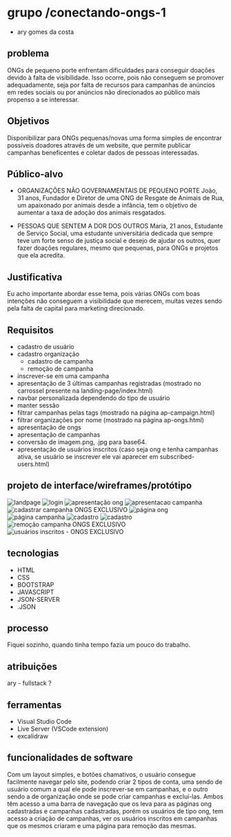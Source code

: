 # grupo /conectando-ongs-1
- ary gomes da costa

## problema 
ONGs de pequeno porte enfrentam dificuldades para conseguir doações devido à falta de visibilidade. Isso ocorre, pois não conseguem se promover adequadamente, seja por falta de recursos para campanhas de anúncios em redes sociais ou por anúncios não direcionados ao público mais propenso a se interessar.

## Objetivos
Disponibilizar para ONGs pequenas/novas uma forma simples de encontrar possíveis doadores através de um website, que permite publicar campanhas beneficentes e coletar dados de pessoas interessadas. 

## Público-alvo
- ORGANIZAÇÕES NÃO GOVERNAMENTAIS DE PEQUENO PORTE
João, 31 anos, Fundador e Diretor de uma ONG de Resgate de Animais de Rua, um apaixonado por animais desde a infância, tem o objetivo de aumentar a taxa de adoção dos animais resgatados.

- PESSOAS QUE SENTEM A DOR DOS OUTROS
Maria, 21 anos, Estudante de Serviço Social, uma estudante universitária dedicada que sempre teve um forte senso de justiça social e desejo de ajudar os outros, quer fazer doações regulares, mesmo que pequenas, para ONGs e projetos que ela acredita.

## Justificativa
Eu acho importante abordar esse tema, pois várias ONGs com boas intenções não conseguem a visibilidade que merecem, muitas vezes sendo pela falta de capital para marketing direcionado.

## Requisitos
- cadastro de usuário
- cadastro organização
    - cadastro de campanha
    - remoção de campanha
- inscrever-se em uma campanha
- apresentação de 3 últimas campanhas registradas (mostrado no carrossel presente na landing-page/index.html)
- navbar personalizada dependendo do tipo de usuário
- manter sessão
- filtrar campanhas pelas tags (mostrado na página ap-campaign.html)
- filtrar organizações por nome (mostrado na página ap-ongs.html)
- apresentação de ongs
- apresentação de campanhas
- conversão de imagem.png, .jpg para base64.
- apresentação de usuários inscritos (caso seja ong e tenha campanhas ativa, se usuário se inscrever ele vai aparecer em subscribed-users.html)

## projeto de interface/wireframes/protótipo

![landpage](imgs/z1.png)
![login](imgs/z2.png)
![apresentação ong](imgs/z6.png)
![apresentacao campanha](imgs/z7.png)
![cadastrar campanha ONGS EXCLUSIVO](imgs/z4.png)
![página ong](imgs/z3.png)
![página campanha](imgs/z4.png)
![cadastro](imgs/z8.png)
![cadastro](imgs/z8-.png)
![remoção campanha ONGS EXCLUSIVO](imgs/z9.png)
![usuários inscritos - ONGS EXCLUSIVO](imgs/z10.png)

## tecnologias
- HTML
- CSS
- BOOTSTRAP
- JAVASCRIPT
- JSON-SERVER
- .JSON

## processo
Fiquei sozinho, quando tinha tempo fazia um pouco do trabalho.

## atribuições
ary - fullstack ?

## ferramentas
- Visual Studio Code
- Live Server (VSCode extension)
- excalidraw

## funcionalidades de software
Com um layout simples, e botões chamativos, o usuário consegue facilmente navegar pelo site, podendo criar 2 tipos de conta, uma sendo de usuário comum a qual ele pode inscrever-se em campanhas, e o outro sendo a de organização onde se pode criar campanhas e excluí-las. Ambos têm acesso a uma barra de navegação que os leva para as páginas ong cadastradas e campanhas cadastradas, porém os usuários de tipo ong, tem acesso a criação de campanhas, ver os usuários inscritos em campanhas que os mesmos criaram e uma página para remoção das mesmas.






